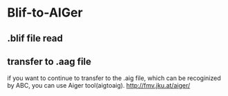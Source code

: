 # Blif-to-AIGer
## .blif file read
## transfer to .aag file

if you want to continue to transfer to the .aig file, which can be recoginized by ABC, you can use Aiger tool(aigtoaig).
http://fmv.jku.at/aiger/
